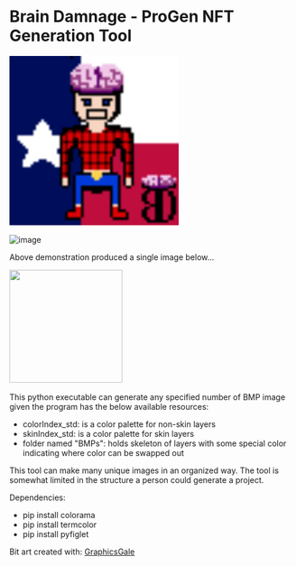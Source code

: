 # Brain Damnage - ProGen NFT Generation Tool
<img src="https://raw.githubusercontent.com/EthanRWagner/Brain-Damnage-NFT/main/imgs/samples/NFT_v1.bmp" width="300" height="300">

![image](https://github.com/EthanRWagner/Brain-Damnage-NFT/assets/65972041/4c7530b8-2e23-4be0-ba62-cf283ecf7c7f)

Above demonstration produced a single image below...

<img src="https://github.com/EthanRWagner/Brain-Damnage-NFT/assets/65972041/80d5e135-fe3d-4c4d-ad39-49d4f6bf0ac9" width="200" height="200">

This python executable can generate any specified number of BMP image given the program has the below available resources:
* colorIndex_std: is a color palette for non-skin layers
* skinIndex_std: is a color palette for skin layers
* folder named "BMPs": holds skeleton of layers with some special color indicating where color can be swapped out

This tool can make many unique images in an organized way. The tool is somewhat limited in the structure a person could generate a project.

Dependencies:
* pip install colorama
* pip install termcolor
* pip install pyfiglet

Bit art created with: [GraphicsGale](https://graphicsgale.com/us/)
